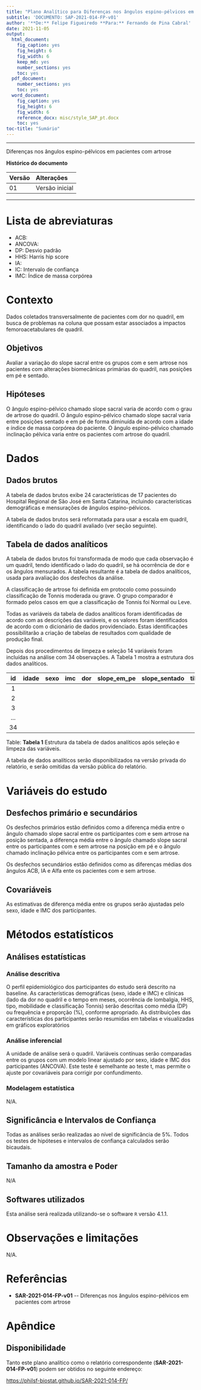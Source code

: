 ```yaml
---
title: "Plano Analítico para Diferenças nos ângulos espino-pélvicos em pacientes com artrose"
subtitle: 'DOCUMENTO: SAP-2021-014-FP-v01'
author: '**De:** Felipe Figueiredo **Para:** Fernando de Pina Cabral'
date: 2021-11-05
output:
  html_document:
    fig_caption: yes
    fig_height: 6
    fig_width: 6
    keep_md: yes
    number_sections: yes
    toc: yes
  pdf_document:
    number_sections: yes
    toc: yes
  word_document:
    fig_caption: yes
    fig_height: 6
    fig_width: 6
    reference_docx: misc/style_SAP_pt.docx
    toc: yes
toc-title: "Sumário"
---
```




---

Diferenças nos ângulos espino-pélvicos em pacientes com artrose

**Histórico do documento**


|Versão |Alterações     |
|:------|:--------------|
|01     |Versão inicial |

---

# Lista de abreviaturas

- ACB:
- ANCOVA:
- DP: Desvio padrão
- HHS: Harris hip score
- IA:
- IC: Intervalo de confiança
- IMC: Índice de massa corpórea

# Contexto

Dados coletados transversalmente de pacientes com dor no quadril, em busca de problemas na coluna que possam estar associados a impactos femoroacetabulares de quadril.

## Objetivos

Avaliar a variação do slope sacral entre os grupos com e sem artrose nos pacientes com alterações biomecânicas primárias do quadril, nas posições em pé e sentado.

## Hipóteses

O ângulo espino-pélvico chamado slope sacral varia de acordo com o grau de artrose do quadril.
O ângulo espino-pélvico chamado slope sacral varia entre posições sentado e em pé de forma diminuída de acordo com a idade e índice de massa corpórea do paciente.
O ângulo espino-pélvico chamado inclinação pélvica varia entre os pacientes com artrose do quadril.

# Dados



## Dados brutos

A tabela de dados brutos exibe 24 características de 17 pacientes do Hospital Regional de São José em Santa Catarina, incluindo características demográficas e mensurações de ângulos espino-pélvicos.

A tabela de dados brutos será reformatada para usar a escala em quadril, identificando o lado do quadril avaliado (ver seção seguinte).

## Tabela de dados analíticos

A tabela de dados brutos foi transformada de modo que cada observação é um quadril, tendo identificado o lado do quadril, se há ocorrência de dor e os ângulos mensurados.
A tabela resultante é a tabela de dados analíticos, usada para avaliação dos desfechos da análise.

A classificação de artrose foi definida em protocolo como possuindo classificação de Tonnis moderada ou grave.
O grupo comparador é formado pelos casos em que a classificação de Tonnis foi Normal ou Leve.

Todas as variáveis da tabela de dados analíticos foram identificadas de acordo com as descrições das variáveis, e os valores foram identificados de acordo com o dicionário de dados providenciado.
Estas identificações possibilitarão a criação de tabelas de resultados com qualidade de produção final.

Depois dos procedimentos de limpeza e seleção 14 variáveis foram incluídas na análise com 34 observações.
A Tabela 1 mostra a estrutura dos dados analíticos.


| id  | idade | sexo | imc | dor | slope_em_pe | slope_sentado | tilt | tipo | lado | acb | ia | alfa | group |
|:---:|:-----:|:----:|:---:|:---:|:-----------:|:-------------:|:----:|:----:|:----:|:---:|:--:|:----:|:-----:|
|  1  |       |      |     |     |             |               |      |      |      |     |    |      |       |
|  2  |       |      |     |     |             |               |      |      |      |     |    |      |       |
|  3  |       |      |     |     |             |               |      |      |      |     |    |      |       |
| ... |       |      |     |     |             |               |      |      |      |     |    |      |       |
| 34  |       |      |     |     |             |               |      |      |      |     |    |      |       |

Table: **Tabela 1** Estrutura da tabela de dados analíticos após seleção e limpeza das variáveis.

A tabela de dados analíticos serão disponibilizados na versão privada do relatório, e serão omitidas da versão pública do relatório.

# Variáveis do estudo

## Desfechos primário e secundários

Os desfechos primários estão definidos como
a diferença média entre o ângulo chamado slope sacral entre os participantes com e sem artrose na posição sentada,
a diferença média entre o ângulo chamado slope sacral entre os participantes com e sem artrose na posição em pé e
o ângulo chamado inclinação pélvica entre os participantes com e sem artrose.

Os desfechos secundários estão definidos como as diferenças médias dos ângulos ACB, IA e Alfa ente os pacientes com e sem artrose.

## Covariáveis

As estimativas de diferença média entre os grupos serão ajustadas pelo sexo, idade e IMC dos participantes.

# Métodos estatísticos

## Análises estatísticas

### Análise descritiva

O perfil epidemiológico dos participantes do estudo será descrito na baseline.
As características demográficas
(sexo, idade e IMC)
e clínicas
(lado da dor no quadril e o tempo em meses, ocorrência de lombalgia, HHS, tipo, mobilidade e classificação Tonnis)
serão descritas como
média (DP)
ou frequência e proporção (%), conforme apropriado.
As distribuições das características dos participantes serão resumidas em tabelas e visualizadas em gráficos exploratórios

### Análise inferencial

A unidade de análise será o quadril.
Variáveis contínuas serão comparadas entre os grupos com
um modelo linear ajustado por sexo, idade e IMC dos participantes (ANCOVA).
Este teste é semelhante ao teste t, mas permite o ajuste por covariáveis para corrigir por confundimento.

### Modelagem estatística

N/A.

## Significância e Intervalos de Confiança

Todas as análises serão realizadas ao nível de significância de 5%.
Todos os testes de hipóteses e intervalos de confiança calculados serão
bicaudais.

## Tamanho da amostra e Poder

N/A

## Softwares utilizados

Esta análise será realizada utilizando-se o software `R` versão 4.1.1.

# Observações e limitações

N/A.

# Referências

- **SAR-2021-014-FP-v01** -- Diferenças nos ângulos espino-pélvicos em pacientes com artrose
<!-- - Cohen, J. (1988). Statistical power analysis for the behavioral sciences (2nd Ed.). New York: Routledge. -->

# Apêndice

## Disponibilidade

Tanto este plano analítico como o relatório correspondente (**SAR-2021-014-FP-v01**) podem ser obtidos no seguinte endereço:

<https://philsf-biostat.github.io/SAR-2021-014-FP/>
